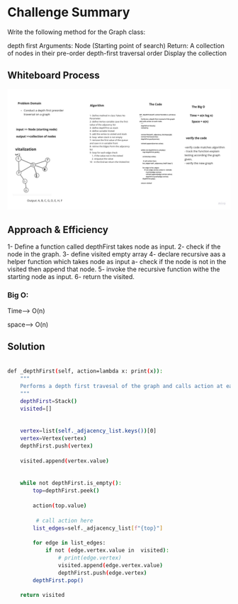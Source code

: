 # Challenge Summary

Write the following method for the Graph class:

depth first
Arguments: Node (Starting point of search)
Return: A collection of nodes in their pre-order depth-first traversal order
Display the collection


## Whiteboard Process

![depth_fisrt](depth-first.jpg)

## Approach & Efficiency

1- Define  a function called depthFirst takes node as input.
2- check if the node in the graph.
3- define visited empty array
4- declare recursive aas a helper function which takes  node as input
  a- check if the node is not in the visited
         then append that node.
5- invoke the recursive function withe the starting node as input.
 6- return the visited.

### Big O:

Time--> O(n)

space--> O(n)

## Solution

```bash

def _depthFirst(self, action=lambda x: print(x)):
    """
    Performs a depth first travesal of the graph and calls action at each node
    """
    depthFirst=Stack()
    visited=[]


    vertex=list(self._adjacency_list.keys())[0]
    vertex=Vertex(vertex)
    depthFirst.push(vertex)

    visited.append(vertex.value)


    while not depthFirst.is_empty():
        top=depthFirst.peek()

        action(top.value)

         # call action here
        list_edges=self._adjacency_list[f"{top}"]

        for edge in list_edges:
            if not (edge.vertex.value in  visited):
                # print(edge.vertex)
                visited.append(edge.vertex.value)
                depthFirst.push(edge.vertex)
        depthFirst.pop()

    return visited

````
